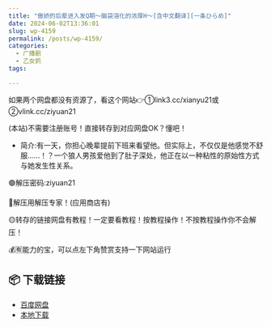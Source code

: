 ```yaml
---
title: "傲娇的后辈进入发Q期〜脑袋溶化的浓厚H〜[含中文翻译][一条ひらめ]"
date: 2024-06-02T13:36:01
slug: wp-4159
permalink: /posts/wp-4159/
categories:
  - 广播剧
  - 乙女抓
tags:

---
```


如果两个网盘都没有资源了，看这个网站👉①link3.cc/xianyu21或②vlink.cc/ziyuan21

(本站)不需要注册账号！直接转存到对应网盘OK？懂吧！

*   简介:有一天，你担心晚辈提前下班来看望他。​但实际上，不仅仅是他感觉不舒服……！？​一个狼人男孩爱他到了肚子深处，他正在以一种粘性的原始性方式与她发生性关系。

🟢解压密码:ziyuan21

🔵解压用解压专家！(应用商店有)

🟡转存的链接网盘有教程！一定要看教程！按教程操作！不按教程操作你不会解压！

💰🈶能力的宝，可以点左下角赞赏支持一下网站运行

## 📦 下载链接
- [百度网盘](https://blziyuan21.com/pay-download/4159?key=a3fb803d18&down_id=0)
- [本地下载](https://blziyuan21.com/pay-download/4159?key=a3fb803d18&down_id=1)

